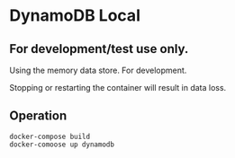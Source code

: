 # DynamoDB Local
## For development/test use only.

Using the memory data store.  For development.

Stopping or restarting the container will result in data loss.

## Operation

```
docker-compose build
docker-comoose up dynamodb
```

